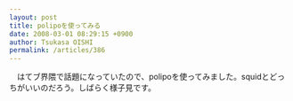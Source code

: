 ```yaml
---
layout: post
title: polipoを使ってみる
date: 2008-03-01 08:29:15 +0900
author: Tsukasa OISHI
permalink: /articles/386
---
```



　はてブ界隈で話題になっていたので、polipoを使ってみました。squidとどっちがいいのだろう。しばらく様子見です。  

